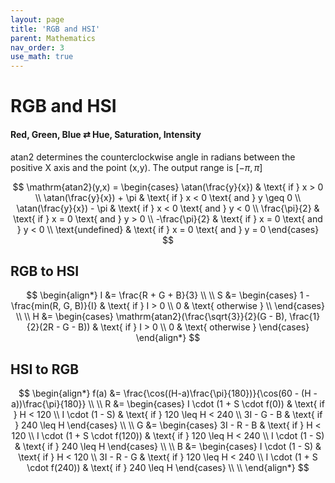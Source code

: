 ```yaml
---
layout: page
title: 'RGB and HSI'
parent: Mathematics
nav_order: 3
use_math: true
---
```


# RGB and HSI

#### Red, Green, Blue $\rightleftarrows$ Hue, Saturation, Intensity

$\mathrm{atan2}$ determines the counterclockwise angle in radians between the positive X axis and the point (x,y). The output range is $[-\pi,\pi]$

$$
\mathrm{atan2}(y,x) = \begin{cases}
\atan(\frac{y}{x}) & \text{ if } x > 0 \\
\atan(\frac{y}{x}) + \pi & \text{ if } x < 0 \text{ and } y \geq 0 \\
\atan(\frac{y}{x}) - \pi & \text{ if } x < 0 \text{ and } y < 0 \\
\frac{\pi}{2} & \text{ if } x = 0 \text{ and } y > 0 \\
-\frac{\pi}{2} & \text{ if } x = 0 \text{ and } y < 0 \\
\text{undefined} & \text{ if } x = 0 \text{ and } y = 0 
\end{cases}
$$

## RGB to HSI

$$
\begin{align*}
I &= \frac{R + G + B}{3} \\
\\
S &= \begin{cases}
1 - \frac{min(R, G, B)}{I} & \text{ if } I > 0 \\
0 & \text{ otherwise } \\
\end{cases} \\
\\
H &= \begin{cases}
\mathrm{atan2}(\frac{\sqrt{3}}{2}(G - B), \frac{1}{2}(2R - G - B))
& \text{ if } I > 0 \\
0 & \text{ otherwise }
\end{cases}
\end{align*}
$$

## HSI to RGB

$$
\begin{align*}
f(a) &= \frac{\cos((H-a)\frac{\pi}{180})}{\cos(60 - (H - a))\frac{\pi}{180}} \\
\\
R &= \begin{cases}
I \cdot (1 + S \cdot f(0)) & \text{ if } H < 120 \\
I \cdot (1 - S) & \text{ if } 120 \leq H < 240 \\
3I - G - B & \text{ if } 240 \leq H
\end{cases} \\
\\
G &= \begin{cases}
3I - R - B & \text{ if } H < 120 \\
I \cdot (1 + S \cdot f(120)) & \text{ if } 120 \leq H < 240 \\
I \cdot (1 - S) & \text{ if } 240 \leq H
\end{cases} \\
\\
B &= \begin{cases}
I \cdot (1 - S) & \text{ if } H < 120 \\
3I - R - G & \text{ if } 120 \leq H < 240 \\
I \cdot (1 + S \cdot f(240)) & \text{ if } 240 \leq H
\end{cases} \\
\\
\end{align*}
$$
